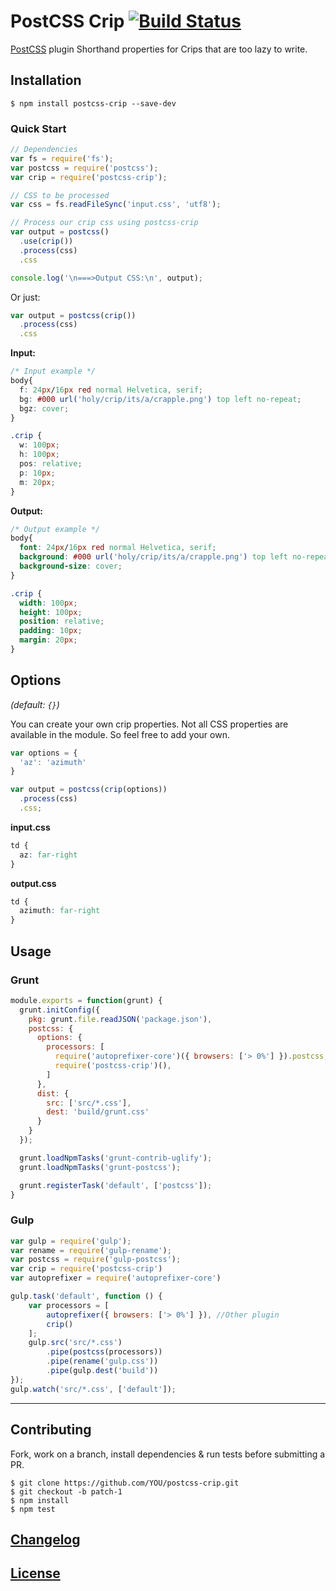# PostCSS Crip [![Build Status][ci-img]][ci]

[PostCSS] plugin Shorthand properties for Crips that are too lazy to write.

[PostCSS]: https://github.com/postcss/postcss
[ci-img]:  https://travis-ci.org/johnie/postcss-crip.svg
[ci]:      https://travis-ci.org/johnie/postcss-crip

## Installation

```console
$ npm install postcss-crip --save-dev
```

### Quick Start

```js
// Dependencies
var fs = require('fs');
var postcss = require('postcss');
var crip = require('postcss-crip');

// CSS to be processed
var css = fs.readFileSync('input.css', 'utf8');

// Process our crip css using postcss-crip
var output = postcss()
  .use(crip())
  .process(css)
  .css

console.log('\n===>Output CSS:\n', output);
```

Or just:

```js
var output = postcss(crip())
  .process(css)
  .css
```

**Input:**

```css
/* Input example */
body{
  f: 24px/16px red normal Helvetica, serif;
  bg: #000 url('holy/crip/its/a/crapple.png') top left no-repeat;
  bgz: cover;
}

.crip {
  w: 100px;
  h: 100px;
  pos: relative;
  p: 10px;
  m: 20px;
}
```

**Output:**

```css
/* Output example */
body{
  font: 24px/16px red normal Helvetica, serif;
  background: #000 url('holy/crip/its/a/crapple.png') top left no-repeat;
  background-size: cover;
}

.crip {
  width: 100px;
  height: 100px;
  position: relative;
  padding: 10px;
  margin: 20px;
}
```

## Options

_(default: `{}`)_

You can create your own crip properties. Not all CSS properties are available in the module. So feel free to add your own.

```js
var options = {
  'az': 'azimuth'
}

var output = postcss(crip(options))
  .process(css)
  .css;
```

**input.css**

```css
td { 
  az: far-right 
}
```

**output.css**

```css
td { 
  azimuth: far-right 
}
```

## Usage

### Grunt

```js
module.exports = function(grunt) {
  grunt.initConfig({
    pkg: grunt.file.readJSON('package.json'),
    postcss: {
      options: {
        processors: [
          require('autoprefixer-core')({ browsers: ['> 0%'] }).postcss, //Other plugin
          require('postcss-crip')(),
        ]
      },
      dist: {
        src: ['src/*.css'],
        dest: 'build/grunt.css'
      }
    }
  });

  grunt.loadNpmTasks('grunt-contrib-uglify');
  grunt.loadNpmTasks('grunt-postcss');

  grunt.registerTask('default', ['postcss']);
}
```

### Gulp

```js
var gulp = require('gulp');
var rename = require('gulp-rename');
var postcss = require('gulp-postcss');
var crip = require('postcss-crip')
var autoprefixer = require('autoprefixer-core')

gulp.task('default', function () {
    var processors = [
        autoprefixer({ browsers: ['> 0%'] }), //Other plugin
        crip()
    ];
    gulp.src('src/*.css')
        .pipe(postcss(processors))
        .pipe(rename('gulp.css'))
        .pipe(gulp.dest('build'))
});
gulp.watch('src/*.css', ['default']);
```

---

## Contributing

Fork, work on a branch, install dependencies & run tests before submitting a PR.

```console
$ git clone https://github.com/YOU/postcss-crip.git
$ git checkout -b patch-1
$ npm install
$ npm test
```

## [Changelog](CHANGELOG.md)

## [License](LICENSE)
